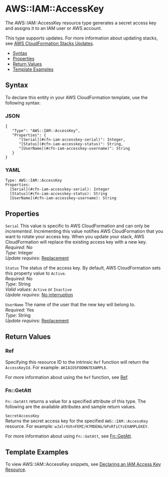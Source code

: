 # AWS::IAM::AccessKey<a name="aws-properties-iam-accesskey"></a>

The AWS::IAM::AccessKey resource type generates a secret access key and assigns it to an IAM user or AWS account\.

This type supports updates\. For more information about updating stacks, see [AWS CloudFormation Stacks Updates](using-cfn-updating-stacks.md)\.


+ [Syntax](#aws-resource-iam-accesskey-syntax)
+ [Properties](#aws-properties-iam-accesskey-prop)
+ [Return Values](#aws-properties-iam-accesskey-ref)
+ [Template Examples](#w3ab2c21c10d698c15)

## Syntax<a name="aws-resource-iam-accesskey-syntax"></a>

To declare this entity in your AWS CloudFormation template, use the following syntax:

### JSON<a name="aws-resource-iam-accesskey-syntax.json"></a>

```
{
   "Type": "AWS::IAM::AccessKey",
   "Properties": {
      "[Serial](#cfn-iam-accesskey-serial)": Integer,
      "[Status](#cfn-iam-accesskey-status)": String,
      "[UserName](#cfn-iam-accesskey-username)": String
   }
}
```

### YAML<a name="aws-resource-iam-accesskey-syntax.yaml"></a>

```
Type: AWS::IAM::AccessKey
Properties: 
  [Serial](#cfn-iam-accesskey-serial): Integer
  [Status](#cfn-iam-accesskey-status): String
  [UserName](#cfn-iam-accesskey-username): String
```

## Properties<a name="aws-properties-iam-accesskey-prop"></a>

`Serial`  <a name="cfn-iam-accesskey-serial"></a>
This value is specific to AWS CloudFormation and can only be *incremented*\. Incrementing this value notifies AWS CloudFormation that you want to rotate your access key\. When you update your stack, AWS CloudFormation will replace the existing access key with a new key\.  
*Required*: No  
*Type*: Integer  
*Update requires*: [Replacement](using-cfn-updating-stacks-update-behaviors.md#update-replacement)

`Status`  <a name="cfn-iam-accesskey-status"></a>
The status of the access key\. By default, AWS CloudFormation sets this property value to `Active`\.  
*Required*: No  
*Type*: String  
*Valid values:* `Active` or `Inactive`  
*Update requires*: [No interruption](using-cfn-updating-stacks-update-behaviors.md#update-no-interrupt)

`UserName`  <a name="cfn-iam-accesskey-username"></a>
The name of the user that the new key will belong to\.  
*Required*: Yes  
*Type*: String  
*Update requires*: [Replacement](using-cfn-updating-stacks-update-behaviors.md#update-replacement)

## Return Values<a name="aws-properties-iam-accesskey-ref"></a>

### Ref<a name="w3ab2c21c10d698c13b2"></a>

Specifying this resource ID to the intrinsic `Ref` function will return the `AccessKeyId`\. For example: `AKIAIOSFODNN7EXAMPLE`\.

For more information about using the `Ref` function, see [Ref](intrinsic-function-reference-ref.md)\.

### Fn::GetAtt<a name="w3ab2c21c10d698c13b4"></a>

`Fn::GetAtt` returns a value for a specified attribute of this type\. The following are the available attributes and sample return values\.

`SecretAccessKey`  
Returns the secret access key for the specified `AWS::IAM::AccessKey` resource\. For example: `wJalrXUtnFEMI/K7MDENG/bPxRfiCYzEXAMPLEKEY`\.

For more information about using `Fn::GetAtt`, see [Fn::GetAtt](intrinsic-function-reference-getatt.md)\.

## Template Examples<a name="w3ab2c21c10d698c15"></a>

To view AWS::IAM::AccessKey snippets, see [Declaring an IAM Access Key Resource](quickref-iam.md#scenario-iam-accesskey)\.
